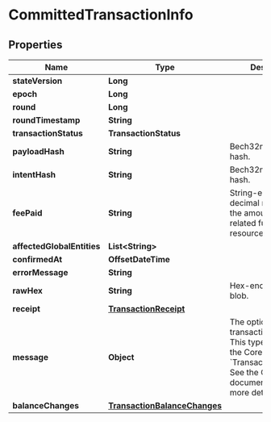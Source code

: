 

# CommittedTransactionInfo


## Properties

| Name | Type | Description | Notes |
|------------ | ------------- | ------------- | -------------|
|**stateVersion** | **Long** |  |  |
|**epoch** | **Long** |  |  |
|**round** | **Long** |  |  |
|**roundTimestamp** | **String** |  |  |
|**transactionStatus** | **TransactionStatus** |  |  |
|**payloadHash** | **String** | Bech32m-encoded hash. |  [optional] |
|**intentHash** | **String** | Bech32m-encoded hash. |  [optional] |
|**feePaid** | **String** | String-encoded decimal representing the amount of a related fungible resource. |  [optional] |
|**affectedGlobalEntities** | **List&lt;String&gt;** |  |  [optional] |
|**confirmedAt** | **OffsetDateTime** |  |  [optional] |
|**errorMessage** | **String** |  |  [optional] |
|**rawHex** | **String** | Hex-encoded binary blob. |  [optional] |
|**receipt** | [**TransactionReceipt**](TransactionReceipt.md) |  |  [optional] |
|**message** | **Object** | The optional transaction message. This type is defined in the Core API as &#x60;TransactionMessage&#x60;. See the Core API documentation for more details.  |  [optional] |
|**balanceChanges** | [**TransactionBalanceChanges**](TransactionBalanceChanges.md) |  |  [optional] |



